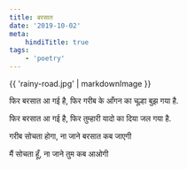 ```yaml
---
title: बरसात
date: '2019-10-02'
meta:
    hindiTitle: true
tags:
    - 'poetry'
---
```


{{ 'rainy-road.jpg' | markdownImage }}

फिर बरसात आ गई है,
फिर गरीब के आँगन का चूल्हा बुझ गया है.

फिर बरसात आ गई है,
फिर तुम्हारी यादो का दिया जल गया है.

गरीब सोचता होगा,
ना जाने बरसात कब जाएगी 

मैं सोचता हूँ,
ना जाने तुम कब आओगी 
